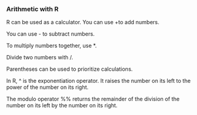 ### Arithmetic with R

R can be used as a calculator. You can use +to add numbers. 

You can use - to subtract numbers. 

To multiply numbers together, use *. 

Divide two numbers with /. 

Parentheses can be used to prioritize calculations. 

In R, ^ is the exponentiation operator. It raises the number on its left to the power of the number on its right. 

The modulo operator %% returns the remainder of the division of the number on its left by the number on its right. 
